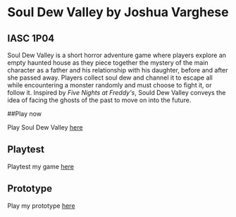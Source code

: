 # Soul Dew Valley by Joshua Varghese
## IASC 1P04

Soul Dew Valley is a short horror adventure game where players explore an empty haunted house as they piece together the mystery of the main character as a father and his relationship with his daughter, before and after she passed away. Players collect soul dew and channel it to escape all while encountering a monster randomly and must choose to fight it, or follow it. Inspired by *Five Nights at Freddy's*, Sould Dew Valley conveys the idea of facing the ghosts of the past to move on into the future.

##Play now

Play Soul Dew Valley [here](https://chibilegend.github.io/IASC-1P04/final_build/SoulDewValley_FinalBuild.html)

## Playtest

Playtest my game [here](playtest/playtest)

## Prototype

Play my prototype [here](prototype/SoulDewValleyPrototype.html)
